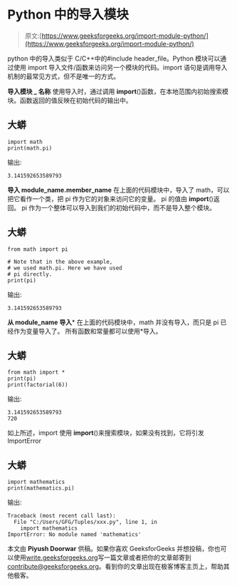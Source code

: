 # Python 中的导入模块

> 原文:[https://www.geeksforgeeks.org/import-module-python/](https://www.geeksforgeeks.org/import-module-python/)

python 中的导入类似于 C/C++中的#include header_file。Python 模块可以通过使用 import 导入文件/函数来访问另一个模块的代码。import 语句是调用导入机制的最常见方式，但不是唯一的方式。

**导入模块 _ 名称**
使用导入时，通过调用 __import__()函数，在本地范围内初始搜索模块。函数返回的值反映在初始代码的输出中。

## 大蟒

```
import math
print(math.pi)
```

输出:

```
3.141592653589793
```

**导入 module_name.member_name**
在上面的代码模块中，导入了 math，可以把它看作一个类，把 pi 作为它的对象来访问它的变量。
pi 的值由 __import__()返回。
pi 作为一个整体可以导入到我们的初始代码中，而不是导入整个模块。

## 大蟒

```
from math import pi

# Note that in the above example,
# we used math.pi. Here we have used
# pi directly.
print(pi)
```

输出:

```
3.141592653589793
```

**从 module_name 导入***
在上面的代码模块中，math 并没有导入，而只是 pi 已经作为变量导入了。
所有函数和常量都可以使用*导入。

## 大蟒

```
from math import *
print(pi)
print(factorial(6))
```

输出:

```
3.141592653589793
720
```

如上所述，import 使用 __import__()来搜索模块，如果没有找到，它将引发 ImportError

## 大蟒

```
import mathematics
print(mathematics.pi)
```

输出:

```
Traceback (most recent call last):
  File "C:/Users/GFG/Tuples/xxx.py", line 1, in 
    import mathematics
ImportError: No module named 'mathematics'
```

本文由 **Piyush Doorwar** 供稿。如果你喜欢 GeeksforGeeks 并想投稿，你也可以使用[write.geeksforgeeks.org](https://write.geeksforgeeks.org)写一篇文章或者把你的文章邮寄到 contribute@geeksforgeeks.org。看到你的文章出现在极客博客主页上，帮助其他极客。